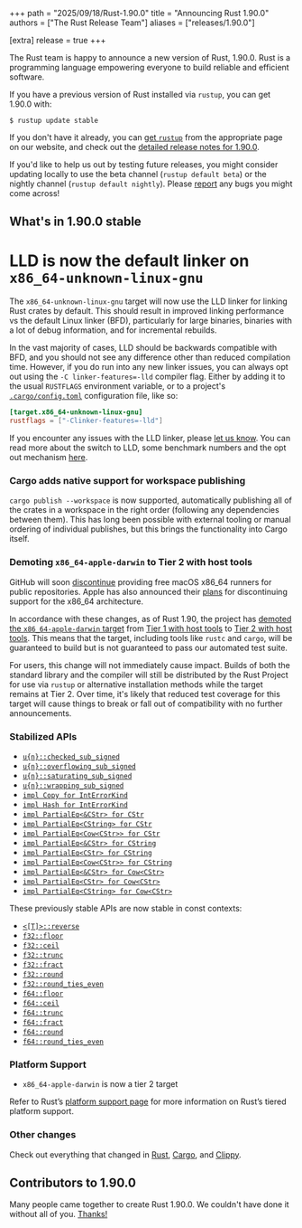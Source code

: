 +++
path = "2025/09/18/Rust-1.90.0"
title = "Announcing Rust 1.90.0"
authors = ["The Rust Release Team"]
aliases = ["releases/1.90.0"]

[extra]
release = true
+++

The Rust team is happy to announce a new version of Rust, 1.90.0. Rust is a programming language empowering everyone to build reliable and efficient software.

If you have a previous version of Rust installed via `rustup`, you can get 1.90.0 with:

```console
$ rustup update stable
```

If you don't have it already, you can [get `rustup`](https://www.rust-lang.org/install.html) from the appropriate page on our website, and check out the [detailed release notes for 1.90.0](https://doc.rust-lang.org/stable/releases.html#version-1900-2025-09-18).

If you'd like to help us out by testing future releases, you might consider updating locally to use the beta channel (`rustup default beta`) or the nightly channel (`rustup default nightly`). Please [report](https://github.com/rust-lang/rust/issues/new/choose) any bugs you might come across!

## What's in 1.90.0 stable

# LLD is now the default linker on `x86_64-unknown-linux-gnu`

The `x86_64-unknown-linux-gnu` target will now use the LLD linker for linking Rust crates by default. This should result in improved linking performance vs the default Linux linker (BFD), particularly for large binaries, binaries with a lot of debug information, and for incremental rebuilds.

In the vast majority of cases, LLD should be backwards compatible with BFD, and you should not see any difference other than reduced compilation time. However, if you do run into any new linker issues, you can always opt out using the `-C linker-features=-lld` compiler flag. Either by adding it to the usual `RUSTFLAGS` environment variable, or to a project's [`.cargo/config.toml`](https://doc.rust-lang.org/cargo/reference/config.html) configuration file,
like so:

```toml
[target.x86_64-unknown-linux-gnu]
rustflags = ["-Clinker-features=-lld"]
```

If you encounter any issues with the LLD linker, please [let us know](https://github.com/rust-lang/rust/issues/new/choose). You can read more about the switch to LLD, some benchmark numbers and the opt out mechanism [here](https://blog.rust-lang.org/2025/09/01/rust-lld-on-1.90.0-stable/).

### Cargo adds native support for workspace publishing

`cargo publish --workspace` is now supported, automatically publishing all of
the crates in a workspace in the right order (following any dependencies
between them). This has long been possible with external tooling or manual
ordering of individual publishes, but this brings the functionality into Cargo
itself.

### Demoting `x86_64-apple-darwin` to Tier 2 with host tools

GitHub will soon [discontinue][gha-sunset] providing free macOS x86\_64 runners for public repositories. Apple has also announced their [plans][apple] for discontinuing support for the x86\_64 architecture.

In accordance with these changes, as of Rust 1.90, the project has [demoted the `x86_64-apple-darwin` target][rfc] from [Tier 1 with host tools](https://doc.rust-lang.org/stable/rustc/platform-support.html#tier-1-with-host-tools) to [Tier 2 with host tools](https://doc.rust-lang.org/stable/rustc/platform-support.html#tier-2-with-host-tools). This means that the target, including tools like `rustc` and `cargo`, will be guaranteed to build but is not guaranteed to pass our automated test suite.

For users, this change will not immediately cause impact. Builds of both the standard library and the compiler will still be distributed by the Rust Project for use via `rustup` or alternative installation methods while the target remains at Tier 2. Over time, it's likely that reduced test coverage for this target will cause things to break or fall out of compatibility with no further announcements.

[apple]: https://en.wikipedia.org/wiki/Mac_transition_to_Apple_silicon#Timeline
[gha-sunset]: https://github.blog/changelog/2025-07-11-upcoming-changes-to-macos-hosted-runners-macos-latest-migration-and-xcode-support-policy-updates/#macos-13-is-closing-down
[rfc]: https://github.com/rust-lang/rfcs/pull/3841

### Stabilized APIs

- [`u{n}::checked_sub_signed`](https://doc.rust-lang.org/stable/std/primitive.usize.html#method.checked_sub_signed)
- [`u{n}::overflowing_sub_signed`](https://doc.rust-lang.org/stable/std/primitive.usize.html#method.overflowing_sub_signed)
- [`u{n}::saturating_sub_signed`](https://doc.rust-lang.org/stable/std/primitive.usize.html#method.saturating_sub_signed)
- [`u{n}::wrapping_sub_signed`](https://doc.rust-lang.org/stable/std/primitive.usize.html#method.wrapping_sub_signed)
- [`impl Copy for IntErrorKind`](https://doc.rust-lang.org/stable/std/num/enum.IntErrorKind.html#impl-Copy-for-IntErrorKind)
- [`impl Hash for IntErrorKind`](https://doc.rust-lang.org/stable/std/num/enum.IntErrorKind.html#impl-Hash-for-IntErrorKind)
- [`impl PartialEq<&CStr> for CStr`](https://doc.rust-lang.org/stable/std/ffi/struct.CStr.html#impl-PartialEq%3C%26CStr%3E-for-CStr)
- [`impl PartialEq<CString> for CStr`](https://doc.rust-lang.org/stable/std/ffi/struct.CStr.html#impl-PartialEq%3CCString%3E-for-CStr)
- [`impl PartialEq<Cow<CStr>> for CStr`](https://doc.rust-lang.org/stable/std/ffi/struct.CStr.html#impl-PartialEq%3CCow%3C'_,+CStr%3E%3E-for-CStr)
- [`impl PartialEq<&CStr> for CString`](https://doc.rust-lang.org/stable/std/ffi/struct.CString.html#impl-PartialEq%3C%26CStr%3E-for-CString)
- [`impl PartialEq<CStr> for CString`](https://doc.rust-lang.org/stable/std/ffi/struct.CString.html#impl-PartialEq%3CCStr%3E-for-CString)
- [`impl PartialEq<Cow<CStr>> for CString`](https://doc.rust-lang.org/stable/std/ffi/struct.CString.html#impl-PartialEq%3CCow%3C'_,+CStr%3E%3E-for-CString)
- [`impl PartialEq<&CStr> for Cow<CStr>`](https://doc.rust-lang.org/stable/std/borrow/enum.Cow.html#impl-PartialEq%3C%26CStr%3E-for-Cow%3C'_,+CStr%3E)
- [`impl PartialEq<CStr> for Cow<CStr>`](https://doc.rust-lang.org/stable/std/borrow/enum.Cow.html#impl-PartialEq%3CCStr%3E-for-Cow%3C'_,+CStr%3E)
- [`impl PartialEq<CString> for Cow<CStr>`](https://doc.rust-lang.org/stable/std/borrow/enum.Cow.html#impl-PartialEq%3CCString%3E-for-Cow%3C'_,+CStr%3E)

These previously stable APIs are now stable in const contexts:

- [`<[T]>::reverse`](https://doc.rust-lang.org/stable/std/primitive.slice.html#method.reverse)
- [`f32::floor`](https://doc.rust-lang.org/stable/std/primitive.f32.html#method.floor)
- [`f32::ceil`](https://doc.rust-lang.org/stable/std/primitive.f32.html#method.ceil)
- [`f32::trunc`](https://doc.rust-lang.org/stable/std/primitive.f32.html#method.trunc)
- [`f32::fract`](https://doc.rust-lang.org/stable/std/primitive.f32.html#method.fract)
- [`f32::round`](https://doc.rust-lang.org/stable/std/primitive.f32.html#method.round)
- [`f32::round_ties_even`](https://doc.rust-lang.org/stable/std/primitive.f32.html#method.round_ties_even)
- [`f64::floor`](https://doc.rust-lang.org/stable/std/primitive.f64.html#method.floor)
- [`f64::ceil`](https://doc.rust-lang.org/stable/std/primitive.f64.html#method.ceil)
- [`f64::trunc`](https://doc.rust-lang.org/stable/std/primitive.f64.html#method.trunc)
- [`f64::fract`](https://doc.rust-lang.org/stable/std/primitive.f64.html#method.fract)
- [`f64::round`](https://doc.rust-lang.org/stable/std/primitive.f64.html#method.round)
- [`f64::round_ties_even`](https://doc.rust-lang.org/stable/std/primitive.f64.html#method.round_ties_even)

### Platform Support

- `x86_64-apple-darwin` is now a tier 2 target

Refer to Rust’s [platform support page][platform_support_page] for more information on Rust’s tiered platform support.

### Other changes

Check out everything that changed in [Rust](https://github.com/rust-lang/rust/releases/tag/1.90.0), [Cargo](https://doc.rust-lang.org/nightly/cargo/CHANGELOG.html#cargo-190-2025-09-18), and [Clippy](https://github.com/rust-lang/rust-clippy/blob/master/CHANGELOG.md#rust-190).

## Contributors to 1.90.0

Many people came together to create Rust 1.90.0. We couldn't have done it without all of you. [Thanks!](https://thanks.rust-lang.org/rust/1.90.0/)

[platform_support_page]: https://doc.rust-lang.org/rustc/platform-support.html
